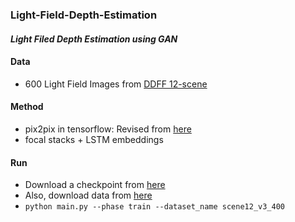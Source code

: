 ### Light-Field-Depth-Estimation
#### *Light Filed Depth Estimation using GAN*

#### Data
* 600 Light Field Images from [DDFF 12-scene](http://hazirbas.com/datasets/ddff12scene/)

#### Method
* pix2pix in tensorflow: Revised from [here](https://github.com/yenchenlin/pix2pix-tensorflow)   
* focal stacks + LSTM embeddings


#### Run
* Download a checkpoint from [here](https://drive.google.com/open?id=1zV6wRKh1gkEIZg687LAFQbOlwnzK-YIH)
* Also, download data from [here](https://drive.google.com/open?id=1js-jLasmGDigc0pNgbc4INcmUn6Mp7Fu)
* `python main.py --phase train --dataset_name scene12_v3_400`
